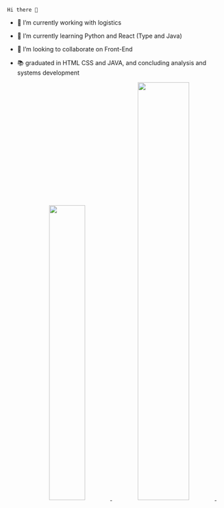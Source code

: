 
    Hi there 👋


- 🔭 I’m currently working with logistics
- 🌱 I’m currently learning Python and React (Type and Java)
- 👯 I’m looking to collaborate on Front-End
- 📚 graduated in HTML CSS and JAVA, and concluding analysis and systems development

    <div align="center">
        <a href="https://github.com/gabrielsaquette">
        <img height="42%" src="https://github-readme-stats.vercel.app/api?username=gabrielsaquette&show_icons=true&theme=dracula&include_all_commits=true&count_private=true"/>
        <img height="50%" src="https://github-readme-stats.vercel.app/api/top-langs/?username=gabrielsaquette&layout=compact&langs_count=7&theme=dracula"/>
            <img https://img.shields.io/badge/HTML-239120?style=for-the-badge&logo=html5&logoColor=white>
    </div>
 
